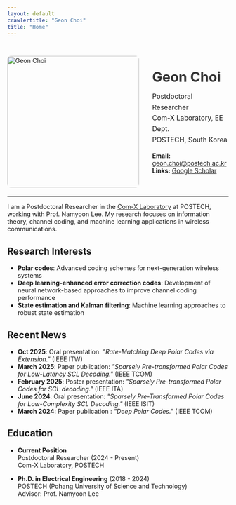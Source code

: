 ```yaml
---
layout: default
crawlertitle: "Geon Choi"
title: "Home"
---
```


<div class="profile-section" style="display: flex; align-items: center; gap: 30px; margin-bottom: 20px;">
  <div class="profile-image">
    <img src="{{ site.images | relative_url }}/profile.JPG" width="300" style="border-radius: 8px; margin-top: 30px" alt="Geon Choi"/>
  </div>
  <div class="profile-info">
    <h1 style="margin-bottom: 10px; font-size: 2.2em; color: #333;">Geon Choi</h1>
    <p style="font-size: 1.1em; line-height: 1.6; margin-bottom: 15px;">
      Postdoctoral Researcher<br/>
      Com-X Laboratory, EE Dept.<br/>
      POSTECH, South Korea
    </p>
    <p style="margin-bottom: 15px;">
      <strong>Email:</strong> <a href="mailto:geon.choi@postech.ac.kr">geon.choi@postech.ac.kr</a><br/>
      <strong>Links:</strong> <a href="https://scholar.google.com/citations?user=MlmovHcAAAAJ&hl=en">Google Scholar</a>
      <!-- <strong>Links:</strong> <a href="#">Google Scholar</a> | <a href="#">LinkedIn</a> -->
    </p>
  </div>
</div>

---

I am a Postdoctoral Researcher in the <a href="https://comx.postech.ac.kr/">Com-X Laboratory</a> at POSTECH, working with Prof. Namyoon Lee. My research focuses on information theory, channel coding, and machine learning applications in wireless communications.

<!-- --- -->

## Research Interests
- **Polar codes**: Advanced coding schemes for next-generation wireless systems  
- **Deep learning-enhanced error correction codes**: Development of neural network-based approaches to improve channel coding performance
- **State estimation and Kalman filtering**: Machine learning approaches to robust state estimation
<!-- - **Information-theoretic approaches**: Theoretical foundations for integrated communication systems -->

## Recent News

- **Oct 2025**: Oral presentation: *"Rate-Matching Deep Polar Codes via Extension."* (IEEE ITW)
- **March 2025**: Paper publication: *"Sparsely Pre-transformed Polar Codes for Low-Latency SCL Decoding."* (IEEE TCOM)
- **February 2025**: Poster presentation: *"Sparsely Pre-transformed Polar Codes for SCL decoding."* (IEEE ITA)
- **June 2024**: Oral presentation: *"Sparsely Pre-Transformed Polar Codes for Low-Complexity SCL Decoding."* (IEEE ISIT)
- **March 2024**: Paper publication : *"Deep Polar Codes."* (IEEE TCOM)

## Education
- **Current Position**  
Postdoctoral Researcher (2024 - Present)  
Com-X Laboratory, POSTECH

- **Ph.D. in Electrical Engineering** (2018 - 2024)  
POSTECH (Pohang University of Science and Technology)  
Advisor: Prof. Namyoon Lee



<!-- ---
bg: "rails.jpg"
layout: default
crawlertitle: "Blog"
summary: "Home"
active: Home
---
Home pages -->